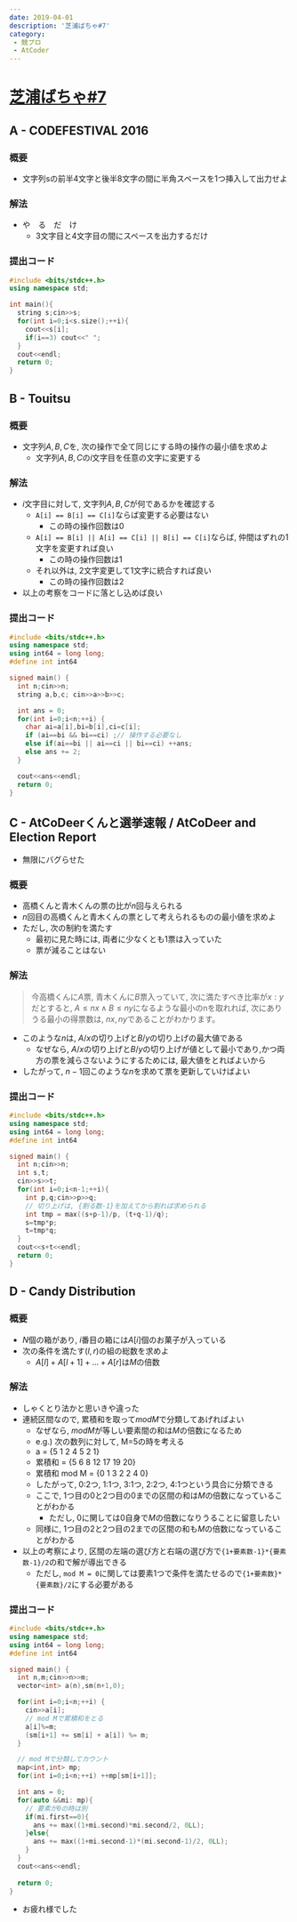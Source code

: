 ```yaml
---
date: 2019-04-01
description: '芝浦ばちゃ#7'
category:
 - 競プロ
 - AtCoder
---
```


# [芝浦ばちゃ#7](https://not-522.appspot.com/contest/5711986826412032)

## A - CODEFESTIVAL 2016
### 概要
 - 文字列sの前半4文字と後半8文字の間に半角スペースを1つ挿入して出力せよ

### 解法
 - や　る　だ　け
   - 3文字目と4文字目の間にスペースを出力するだけ

### 提出コード
```cpp
#include <bits/stdc++.h>
using namespace std;

int main(){
  string s;cin>>s;
  for(int i=0;i<s.size();++i){
    cout<<s[i];
    if(i==3) cout<<" ";
  }
  cout<<endl;
  return 0;
}
```

## B - Touitsu
### 概要
 - 文字列$A,B,C$を, 次の操作で全て同じにする時の操作の最小値を求めよ
   - 文字列$A,B,C$の$i$文字目を任意の文字に変更する

### 解法
 - $i$文字目に対して, 文字列$A,B,C$が何であるかを確認する
   - `A[i] == B[i] == C[i]`ならば変更する必要はない
     - この時の操作回数は0
   - `A[i] == B[i] || A[i] == C[i] || B[i] == C[i]`ならば, 仲間はずれの1文字を変更すれば良い
     - この時の操作回数は1
   - それ以外は, 2文字変更して1文字に統合すれば良い
     - この時の操作回数は2
 - 以上の考察をコードに落とし込めば良い

### 提出コード
```cpp
#include <bits/stdc++.h>
using namespace std;
using int64 = long long;
#define int int64

signed main() {
  int n;cin>>n;
  string a,b,c; cin>>a>>b>>c;

  int ans = 0;
  for(int i=0;i<n;++i) {
    char ai=a[i],bi=b[i],ci=c[i];
    if (ai==bi && bi==ci) ;// 操作する必要なし
    else if(ai==bi || ai==ci || bi==ci) ++ans;
    else ans += 2;
  }

  cout<<ans<<endl;
  return 0;
}
```

## C - AtCoDeerくんと選挙速報 / AtCoDeer and Election Report
 - 無限にバグらせた
### 概要
 - 高橋くんと青木くんの票の比が$n$回与えられる
 - $n$回目の高橋くんと青木くんの票として考えられるものの最小値を求めよ
 - ただし, 次の制約を満たす
   - 最初に見た時には, 両者に少なくとも1票は入っていた
   - 票が減ることはない

### 解法
> 今高橋くんに$A$票, 青木くんに$B$票入っていて, 次に満たすべき比率が$x:y$だとすると, $A \leq nx \land B \leq ny$になるような最小のnを取れれば, 次にありうる最小の得票数は, $nx, ny$であることがわかります。

 - このような$n$は, $A/x$の切り上げと$B/y$の切り上げの最大値である
   - なぜなら, $A/x$の切り上げと$B/y$の切り上げが値として最小であり,かつ両方の票を減らさないようにするためには, 最大値をとればよいから
 - したがって, $n-1$回このような$n$を求めて票を更新していけばよい


### 提出コード
```cpp
#include <bits/stdc++.h>
using namespace std;
using int64 = long long;
#define int int64

signed main() {
  int n;cin>>n;
  int s,t;
  cin>>s>>t;
  for(int i=0;i<n-1;++i){
    int p,q;cin>>p>>q;
    // 切り上げは, {割る数-1}を加えてから割れば求められる
    int tmp = max((s+p-1)/p, (t+q-1)/q);
    s=tmp*p;
    t=tmp*q;
  }
  cout<<s+t<<endl;
  return 0;
}

```

## D - Candy Distribution
### 概要
 - $N$個の箱があり, $i$番目の箱には$A[i]$個のお菓子が入っている
 - 次の条件を満たす$(l,r)$の組の総数を求めよ
   - $A[l]+A[l+1]+...+A[r]$は$M$の倍数

### 解法
 - しゃくとり法かと思いきや違った
 - 連続区間なので, 累積和を取って$mod M$で分類してあげればよい
   - なぜなら, $mod M$が等しい要素間の和は$M$の倍数になるため
   - e.g.) 次の数列に対して, M=5の時を考える
   - a = {5 1 2 4 5 2 1}
   - 累積和 = {5 6 8 12 17 19 20}
   - 累積和 mod M = {0 1 3 2 2 4 0}
   - したがって, 0:2つ, 1:1つ, 3:1つ, 2:2つ, 4:1つという具合に分類できる
   - ここで, 1つ目の0と2つ目の0までの区間の和は$M$の倍数になっていることがわかる
     - ただし, 0に関しては0自身で$M$の倍数になりうることに留意したい
   - 同様に, 1つ目の2と2つ目の2までの区間の和も$M$の倍数になっていることがわかる
 - 以上の考察により, 区間の左端の選び方と右端の選び方で`{1+要素数-1}*{要素数-1}/2`の和で解が導出できる
   - ただし, `mod M = 0`に関しては要素1つで条件を満たせるので`{1+要素数}*{要素数}/2`にする必要がある
 
### 提出コード
```cpp
#include <bits/stdc++.h>
using namespace std;
using int64 = long long;
#define int int64

signed main() {
  int n,m;cin>>n>>m;
  vector<int> a(n),sm(n+1,0);

  for(int i=0;i<n;++i) {
    cin>>a[i];
    // mod Mで累積和をとる
    a[i]%=m;
    (sm[i+1] += sm[i] + a[i]) %= m;
  }

  // mod Mで分類してカウント
  map<int,int> mp;
  for(int i=0;i<n;++i) ++mp[sm[i+1]];

  int ans = 0;
  for(auto &&mi: mp){
    // 要素が0の時は別
    if(mi.first==0){
      ans += max((1+mi.second)*mi.second/2, 0LL);
    }else{
      ans += max((1+mi.second-1)*(mi.second-1)/2, 0LL);
    }
  }
  cout<<ans<<endl;
  
  return 0;
}
```

 - お疲れ様でした